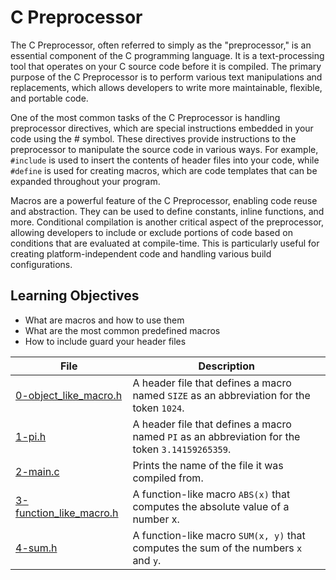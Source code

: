 # C Preprocessor
The C Preprocessor, often referred to simply as the "preprocessor," is an essential component of the C programming language. It is a text-processing tool that operates on your C source code before it is compiled. The primary purpose of the C Preprocessor is to perform various text manipulations and replacements, which allows developers to write more maintainable, flexible, and portable code.

One of the most common tasks of the C Preprocessor is handling preprocessor directives, which are special instructions embedded in your code using the # symbol. These directives provide instructions to the preprocessor to manipulate the source code in various ways. For example, ``#include`` is used to insert the contents of header files into your code, while ``#define`` is used for creating macros, which are code templates that can be expanded throughout your program.

Macros are a powerful feature of the C Preprocessor, enabling code reuse and abstraction. They can be used to define constants, inline functions, and more. Conditional compilation is another critical aspect of the preprocessor, allowing developers to include or exclude portions of code based on conditions that are evaluated at compile-time. This is particularly useful for creating platform-independent code and handling various build configurations.
## Learning Objectives
* What are macros and how to use them
* What are the most common predefined macros
* How to include guard your header files

| File      | Description |
| ----------- | ----------- |
| [0-object_like_macro.h](https://github.com/Matsadura/alx-low_level_programming/blob/master/0x0D-preprocessor/0-object_like_macro.h) | A header file that defines a macro named ``SIZE`` as an abbreviation for the token ``1024``. |   
| [1-pi.h](https://github.com/Matsadura/alx-low_level_programming/blob/master/0x0D-preprocessor/1-pi.h) | A header file that defines a macro named ``PI`` as an abbreviation for the token ``3.14159265359``. |
| [2-main.c](https://github.com/Matsadura/alx-low_level_programming/blob/master/0x0D-preprocessor/2-main.c) | Prints the name of the file it was compiled from. |
| [3-function_like_macro.h](https://github.com/Matsadura/alx-low_level_programming/blob/master/0x0D-preprocessor/3-function_like_macro.h) | A function-like macro ``ABS(x)`` that computes the absolute value of a number x. |
| [4-sum.h](https://github.com/Matsadura/alx-low_level_programming/blob/master/0x0D-preprocessor/4-sum.h) | A function-like macro ``SUM(x, y)`` that computes the sum of the numbers ``x`` and ``y``. |
